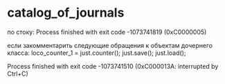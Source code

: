 # catalog_of_journals


по стоку:
   Process finished with exit code -1073741819 (0xC0000005)


если закомментарить следующие обращения к объектам дочернего класса:
  loco_counter_1 = just.counter();
  just.save();
  just.load();

  Process finished with exit code -1073741510 (0xC000013A: interrupted by Ctrl+C)
